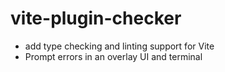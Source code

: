 # vite-plugin-checker

- add type checking and linting support for Vite
- Prompt errors in an overlay UI and terminal
